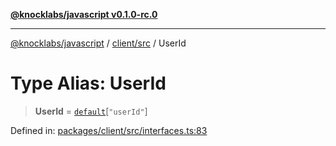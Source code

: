 [**@knocklabs/javascript v0.1.0-rc.0**](../../../README.md)

***

[@knocklabs/javascript](../../../modules.md) / [client/src](../README.md) / UserId

# Type Alias: UserId

> **UserId** = [`default`](../classes/default.md)\[`"userId"`\]

Defined in: [packages/client/src/interfaces.ts:83](https://github.com/knocklabs/javascript/blob/main/packages/client/src/interfaces.ts#L83)
